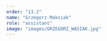 ```yaml
---
order: "13.2"
name: "Grzegorz Maksiak"
role: "assistant"
image: "images/GRZEGORZ_WASIAK.jpg"
---
```

